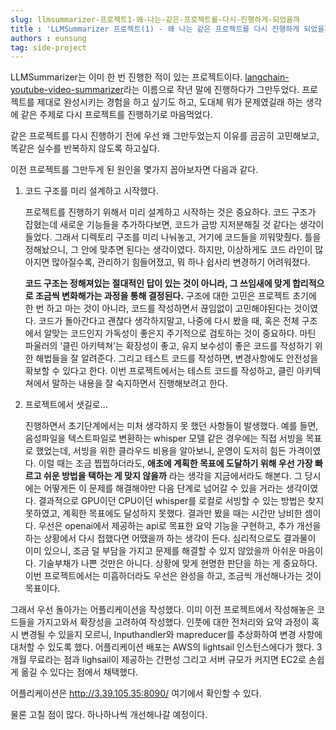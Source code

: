 ```yaml
---
slug: llmsummarizer-프로젝트1-왜-나는-같은-프로젝트를-다시-진행하게-되었을까
title : 'LLMSummarizer 프로젝트(1) - 왜 나는 같은 프로젝트를 다시 진행하게 되었을까?'
authors : eunsung
tag: side-project
---
```


LLMSummarizer는 이미 한 번 진행한 적이 있는 프로젝트이다. [langchain-youtube-video-summarizer](https://github.com/watanka/langchain-youtube-video-summarizer)라는 이름으로 작년 말에 진행하다가 그만두었다. 프로젝트를 제대로 완성시키는 경험을 하고 싶기도 하고, 도대체 뭐가 문제였길래 하는 생각에 같은 주제로 다시 프로젝트를 진행하기로 마음먹었다. 

같은 프로젝트를 다시 진행하기 전에 우선 왜 그만두었는지 이유를 곰곰히 고민해보고,  똑같은 실수를 반복하지 않도록 하고싶다.

이전 프로젝트를 그만두게 된 원인을 몇가지 꼽아보자면 다음과 같다.

1. 코드 구조를 미리 설계하고 시작했다.
    
    프로젝트를 진행하기 위해서 미리 설계하고 시작하는 것은 중요하다. 코드 구조가 잡혔는데 새로운 기능들을 추가하다보면, 코드가 금방 지저분해질 것 같다는 생각이 들었다. 그래서 디렉토리 구조를 미리 나눠놓고, 거기에 코드들을 끼워맞췄다. 틀을 정해놨으니, 그 안에 맞추면 된다는 생각이였다. 하지만, 이상하게도 코드 라인이 많아지면 많아질수록, 관리하기 힘들어졌고, 뭐 하나 쉽사리 변경하기 어려워졌다.
    
    **코드 구조는 정해져있는 절대적인 답이 있는 것이 아니라, 그 쓰임새에 맞게 합리적으로 조금씩 변화해가는 과정을 통해 결정된다.** 구조에 대한 고민은 프로젝트 초기에 한 번 하고 마는 것이 아니라, 코드를 작성하면서 끊임없이 고민해야된다는 것이였다. 코드가 돌아간다고 괜찮다 생각하지말고, 나중에 다시 봤을 때, 혹은 전체 구조에서 알맞는 코드인지 가독성이 좋은지 주기적으로 검토하는 것이 중요하다. 마틴 파울러의 ‘클린 아키텍쳐’는 확장성이 좋고, 유지 보수성이 좋은 코드를 작성하기 위한 해법들을 잘 알려준다. 그리고 테스트 코드를 작성하면, 변경사항에도 안전성을 확보할 수 있다고 한다. 이번 프로젝트에서는 테스트 코드를 작성하고, 클린 아키텍쳐에서 말하는 내용을 잘 숙지하면서 진행해보려고 한다.
    
2. 프로젝트에서 샛길로…
    
    진행하면서 초기단계에서는 미처 생각하지 못 했던 사항들이 발생했다. 예를 들면, 음성파일을 텍스트파일로 변환하는 whisper 모델 같은 경우에는 직접 서빙을 목표로 했었는데, 서빙을 위한 클라우드 비용을 알아보니, 운영이 도저히 힘든 가격이였다. 이럴 때는 조금 찝찝하더라도, **애초에 계획한 목표에 도달하기 위해 우선 가장 빠르고 쉬운 방법을 택하는 게 맞지 않을까** 라는 생각을 지금에서라도 해본다. 그 당시에는 어떻게든 이 문제를 해결해야만 다음 단계로 넘어갈 수 있을 거라는 생각이였다. 결과적으로 GPU이던 CPU이던 whisper를 로컬로 서빙할 수 있는 방법은 찾지 못하였고, 계획한 목표에도 달성하지 못했다. 결과만 봤을 때는 시간만 낭비한 셈이다. 우선은 openai에서 제공하는 api로 목표한 요약 기능을 구현하고, 추가 개선을 하는 상황에서 다시 접했다면 어땠을까 하는 생각이 든다. 심리적으로도 결과물이 이미 있으니, 조금 덜 부담을 가지고 문제를 해결할 수 있지 않았을까 아쉬운 마음이다. 기술부채가 나쁜 것만은 아니다. 상황에 맞게 현명한 판단을 하는 게 중요하다. 이번 프로젝트에서는 미흡하더라도 우선은 완성을 하고, 조금씩 개선해나가는 것이 목표이다.
    

그래서 우선 돌아가는 어플리케이션을 작성했다. 이미 이전 프로젝트에서 작성해놓은 코드들을 가지고와서 확장성을 고려하여 작성했다. 인풋에 대한 전처리와 요약 과정이 혹시 변경될 수 있을지 모르니, Inputhandler와 mapreducer를 추상화하여 변경 사항에 대처할 수 있도록 했다. 어플리케이션 배포는 AWS의 lightsail 인스턴스에다가 했다. 3개월 무료라는 점과 lighsail이 제공하는 간편성 그리고 서버 규모가 커지면 EC2로 손쉽게 옮길 수 있다는 점에서 채택했다.

어플리케이션은 http://3.39.105.35:8090/ 여기에서 확인할 수 있다.

물론 고칠 점이 많다. 하나하나씩 개선해나갈 예정이다.